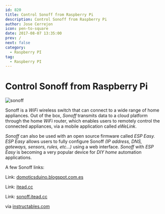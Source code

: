 ```yaml
---
id: 820
title: Control Sonoff from Raspberry Pi
description: Control Sonoff from Raspberry Pi
author: Jose Cerrejon
icon: pen-to-square
date: 2017-08-07 13:35:00
prev: /
next: false
category:
  - Raspberry PI
tag:
  - Raspberry PI
---
```


# Control Sonoff from Raspberry Pi

![sonoff](/images/2017/08/sonoff.png)

Sonoff is a *WiFi* wireless switch that can connect to a wide range of home appliances. Out of the box, *Sonoff* transmits data to a cloud platform through the home *WiFi* router, which enables users to remotely control the connected appliances, via a mobile application called *eWeLink*.

*Sonoff* can also be used with an open source firmware called *ESP Easy. ESP Easy* allows users to fully configure Sonoff *(IP address, DNS, gateways, sensors, rules, etc...)* using a web interface. *Sonoff* with *ESP Easy* is becoming a very popular device for *DIY home* automation applications.

A few Sonoff links:

Link: [domoticsduino.blogspot.com.es](http://domoticsduino.blogspot.com.es/2017/07/home-automation-system-discovering.html)

Link: [itead.cc](https://www.itead.cc/wiki/Sonoff)

Link: [sonoff.itead.cc](http://sonoff.itead.cc/en/products/sonoff/sonoff-basic)

via [instructables.com](http://www.instructables.com/id/Control-Sonoff-From-Raspberry-Pi/)